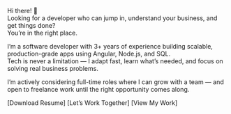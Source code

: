 Hi there! 👋  
Looking for a developer who can jump in, understand your business, and get things done?  
You’re in the right place.

I’m a software developer with 3+ years of experience building scalable, production-grade apps using Angular, Node.js, and SQL.  
Tech is never a limitation — I adapt fast, learn what’s needed, and focus on solving real business problems.

I’m actively considering full-time roles where I can grow with a team — and open to freelance work until the right opportunity comes along.

[Download Resume]   [Let’s Work Together]   [View My Work]
